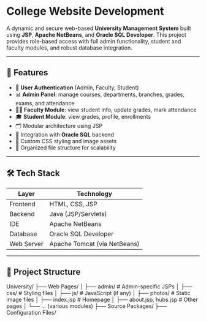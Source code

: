 # College Website Development

A dynamic and secure web-based **University Management System** built using **JSP**, **Apache NetBeans**, and **Oracle SQL Developer**. This project provides role-based access with full admin functionality, student and faculty modules, and robust database integration.

---

## 🚀 Features

- 🔐 **User Authentication** (Admin, Faculty, Student)
- 📊 **Admin Panel**: manage courses, departments, branches, grades, exams, and attendance
- 👨‍🏫 **Faculty Module**: view student info, update grades, mark attendance
- 🎓 **Student Module**: view grades, profile, enrollments
- 🗂️ Modular architecture using JSP
- 🧩 Integration with **Oracle SQL** backend
- 🎨 Custom CSS styling and image assets
- 📂 Organized file structure for scalability

---

## 🛠️ Tech Stack

| Layer      | Technology               |
|------------|---------------------------|
| Frontend   | HTML, CSS, JSP            |
| Backend    | Java (JSP/Servlets)       |
| IDE        | Apache NetBeans           |
| Database   | Oracle SQL Developer      |
| Web Server | Apache Tomcat (via NetBeans) |

---

## 📁 Project Structure

University/
├── Web Pages/
│ ├── admin/ # Admin-specific JSPs
│ ├── css/ # Styling files
│ ├── js/ # JavaScript (if any)
│ ├── photos/ # Static image files
│ ├── index.jsp # Homepage
│ ├── about.jsp, hubs.jsp # Other pages
│ └── ... (various modules)
├── Source Packages/
├── Configuration Files/
